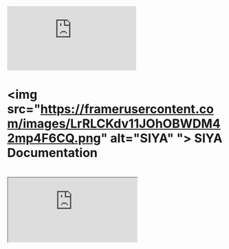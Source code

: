 ![HTML](https://mcp-testing-airflow.s3.ap-south-1.amazonaws.com/invoice_management.html)

# <img src="https://framerusercontent.com/images/LrRLCKdv11JOhOBWDM42mp4F6CQ.png" alt="SIYA" "> SIYA Documentation

# <iframe src="https://mcp-testing-airflow.s3.ap-south-1.amazonaws.com/invoice_management.html" alt="SIYA" > SIYA Documentation

# SIYA Documentation

<img src="https://framerusercontent.com/images/LrRLCKdv11JOhOBWDM42mp4F6CQ.png" 
     alt="SIYA" 
     style="width:40px; height:40px;">

<iframe src="https://mcp-testing-airflow.s3.ap-south-1.amazonaws.com/invoice_management.html">



